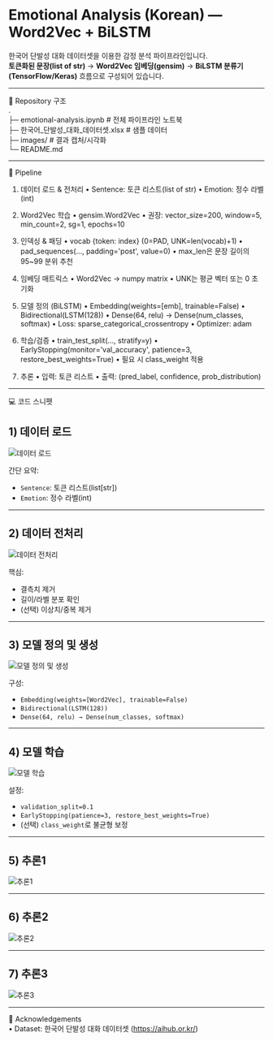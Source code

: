 # Emotional Analysis (Korean) — Word2Vec + BiLSTM

한국어 단발성 대화 데이터셋을 이용한 감정 분석 파이프라인입니다.  
**토큰화된 문장(list of str)** → **Word2Vec 임베딩(gensim)** → **BiLSTM 분류기(TensorFlow/Keras)** 흐름으로 구성되어 있습니다.

---

📂 Repository 구조 <br>
. <br>
├─ emotional-analysis.ipynb       # 전체 파이프라인 노트북 <br>
├─ 한국어_단발성_대화_데이터셋.xlsx    # 샘플 데이터 <br>
├─ images/                        # 결과 캡처/시각화 <br>
└─ README.md <br>

---

🔑 Pipeline
1. 데이터 로드 & 전처리
	•	Sentence: 토큰 리스트(list of str)
	•	Emotion: 정수 라벨(int)

2. Word2Vec 학습
	•	gensim.Word2Vec
	•	권장: vector_size=200, window=5, min_count=2, sg=1, epochs=10

3. 인덱싱 & 패딩
	•	vocab {token: index} (0=PAD, UNK=len(vocab)+1)
	•	pad_sequences(..., padding='post', value=0)
	•	max_len은 문장 길이의 95~99 분위 추천

4. 임베딩 매트릭스
	•	Word2Vec → numpy matrix
	•	UNK는 평균 벡터 또는 0 초기화

5. 모델 정의 (BiLSTM)
	•	Embedding(weights=[emb], trainable=False)
	•	Bidirectional(LSTM(128))
	•	Dense(64, relu) → Dense(num_classes, softmax)
	•	Loss: sparse_categorical_crossentropy
	•	Optimizer: adam

6. 학습/검증
	•	train_test_split(..., stratify=y)
	•	EarlyStopping(monitor='val_accuracy', patience=3, restore_best_weights=True)
	•	필요 시 class_weight 적용

7. 추론
	•	입력: 토큰 리스트
	•	출력: (pred_label, confidence, prob_distribution)

---

💻 코드 스니펫 <br>

## 1) 데이터 로드 <br>
![데이터 로드](images/데이터로드.png)

간단 요약:
- `Sentence`: 토큰 리스트(list[str])
- `Emotion`: 정수 라벨(int)

---

## 2) 데이터 전처리 <br>
![데이터 전처리](images/데이터전처리.png)

핵심:
- 결측치 제거
- 길이/라벨 분포 확인
- (선택) 이상치/중복 제거

---

## 3) 모델 정의 및 생성 <br>
![모델 정의 및 생성](images/모델정의및생성.png)

구성:
- `Embedding(weights=[Word2Vec], trainable=False)`
- `Bidirectional(LSTM(128))`
- `Dense(64, relu) → Dense(num_classes, softmax)`

---

## 4) 모델 학습 <br>
![모델 학습](images/모델학습.png)

설정:
- `validation_split=0.1`
- `EarlyStopping(patience=3, restore_best_weights=True)`
- (선택) `class_weight`로 불균형 보정

---

## 5) 추론1 <br>
![추론1](images/추론1.png)

---

## 6) 추론2 <br>
![추론2](images/추론2.png)


---

## 7) 추론3 <br>
![추론3](images/추론3.png)


---

🙏 Acknowledgements <br>
	•	Dataset: 한국어 단발성 대화 데이터셋 (https://aihub.or.kr/)

